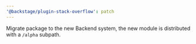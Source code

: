 ```yaml
---
'@backstage/plugin-stack-overflow': patch
---
```


Migrate package to the new Backend system, the new module is distributed with a `/alpha` subpath.
